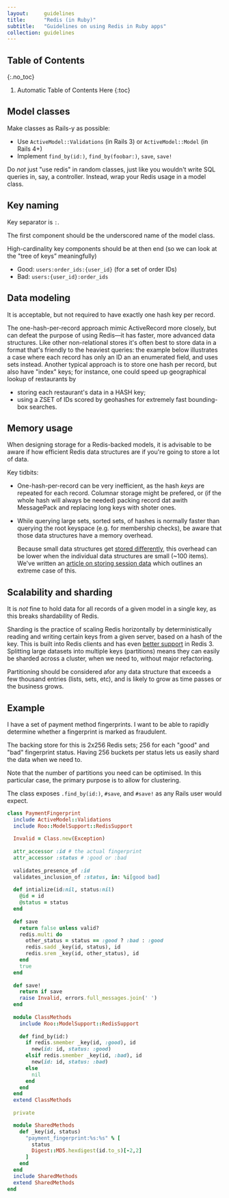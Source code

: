 ```yaml
---
layout:     guidelines
title:      "Redis (in Ruby)"
subtitle:   "Guidelines on using Redis in Ruby apps"
collection: guidelines
---
```


## Table of Contents
{:.no_toc}

1. Automatic Table of Contents Here
{:toc}

## Model classes

Make classes as Rails-y as possible:
- Use `ActiveModel::Validations` (in Rails 3) or `ActiveModel::Model` (in Rails
  4+)
- Implement `find_by(id:)`, `find_by(foobar:)`, `save`, `save!`

Do _not_ just "use redis" in random classes, just like you wouldn't write SQL
queries in, say, a controller. Instead, wrap your Redis usage in a model class.


## Key naming

Key separator is `:`.

The first component should be the underscored name of the model class.

High-cardinality key components should be at then end (so we can look at the
"tree of keys” meaningfully) 
 
- Good: `users:order_ids:{user_id}` (for a set of order IDs)
- Bad: `users:{user_id}:order_ids`

## Data modeling

It is acceptable, but not required to have exactly one hash key per record.

The one-hash-per-record approach mimic ActiveRecord more closely, but can defeat
the purpose of using Redis—it has faster, more advanced data structures. Like
other non-relational stores it's often best to store data in a format that's friendly
to the heaviest queries: the example below illustrates a case where each record
has only an ID an an enumerated field, and uses sets instead.  Another typical
approach is to store one hash per record, but also have "index" keys; for
instance, one could speed up geographical lookup of restaurants by

- storing each restaurant's data in a HASH key;
- using a ZSET of IDs scored by geohashes for extremely fast bounding-box
  searches.


## Memory usage

When designing storage for a Redis-backed models, it is advisable to be aware if
how efficient Redis data structures are if you're going to store a lot of data.

Key tidbits:

- One-hash-per-record can be very inefficient, as the hash _keys_ are repeated
  for each record. Columnar storage might be prefered, or (if the whole hash
  will always be needed) packing record dat awith MessagePack and replacing long
  keys with shoter ones.
- While querying large sets, sorted sets, of hashes is normally faster than
  querying the root keyspace (e.g. for membership checks), be aware that those
  data structures have a memory overhead.

  Because small data structures get [stored
  differently](http://redis.io/topics/memory-optimization), this overhead can be
  lower when the individual data structures are small (~100 items). We've
  written an [article on storing session
  data](http://deliveroo.engineering/2016/10/07/optimising-session-key-storage.html) which outlines an extreme case
  of this.


## Scalability and sharding

It is _not_ fine to hold data for all records of a given model in a single key,
as this breaks shardability of Redis.

Sharding is the practice of scaling Redis horizontally by deterministically
reading and writing certain keys from a given server, based on a hash of the
key. This is built into Redis clients and has even [better
support](http://redis.io/topics/cluster-tutorial) in Redis 3.  Splitting large
datasets into multiple keys (partitions) means they can easily be sharded across a cluster,
when we need to, without major refactoring.

Partitioning should be considered afor any data structure that exceeds a few
thousand entries (lists, sets, etc), and is likely to grow as time passes or the
business grows.

## Example

I have a set of payment method fingerprints.  I want to be able to rapidly
determine whether a fingerprint is marked as fraudulent.

The backing store for this is 2x256 Redis sets; 256 for each "good" and "bad"
fingerprint status. Having 256 buckets per status lets us easily shard the data 
when we need to. 

Note that the number of partitions you need can be optimised. In this particular
case, the primary purpose is to allow for clustering.

The class exposes `.find_by(id:)`, `#save`, and `#save!` as any Rails user would
expect.

```ruby
class PaymentFingerprint
  include ActiveModel::Validations
  include Roo::ModelSupport::RedisSupport
  
  Invalid = Class.new(Exception)
  
  attr_accessor :id # the actual fingerprint
  attr_accessor :status # :good or :bad
  
  validates_presence_of :id
  validates_inclusion_of :status, in: %i[good bad]
  
  def intialize(id:nil, status:nil)
    @id = id
    @status = status
  end
  
  def save
    return false unless valid?
    redis.multi do
      other_status = status == :good ? :bad : :good
      redis.sadd _key(id, status), id
      redis.srem _key(id, other_status), id
    end
    true
  end
  
  def save!
    return if save
    raise Invalid, errors.full_messages.join(' ')
  end
  
  module ClassMethods
    include Roo::ModelSupport::RedisSupport
    
    def find_by(id:)
      if redis.smember _key(id, :good), id
        new(id: id, status: :good)
      elsif redis.smember _key(id, :bad), id
        new(id: id, status: :bad)
      else
        nil
      end
    end
  end
  extend ClassMethods
  
  private

  module SharedMethods
    def _key(id, status)
      "payment_fingerprint:%s:%s" % [
        status
        Digest::MD5.hexdigest(id.to_s)[-2,2]
      ]
    end
  end
  include SharedMethods
  extend SharedMethods
end
```
